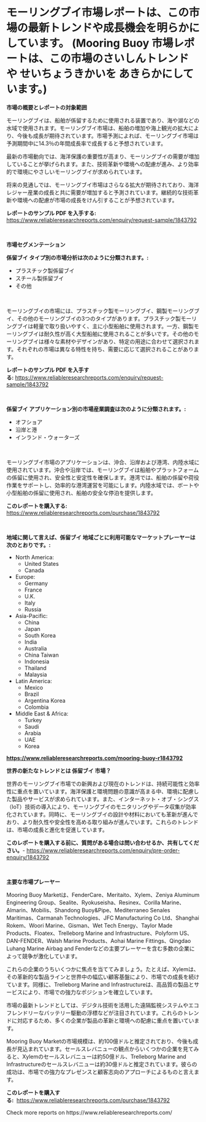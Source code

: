 <p><h1>モーリングブイ市場レポートは、この市場の最新トレンドや成長機会を明らかにしています。 (Mooring Buoy 市場レポートは、この市場のさいしんトレンド や せいちょうきかいを あきらかにしています。)</h1></p><p><strong>市場の概要とレポートの対象範囲</strong></p>
<p><p>モーリングブイは、船舶が係留するために使用される装置であり、海や湖などの水域で使用されます。モーリングブイ市場は、船舶の増加や海上観光の拡大により、今後も成長が期待されています。市場予測によれば、モーリングブイ市場は予測期間中に14.3％の年間成長率で成長すると予想されています。</p><p>最新の市場動向では、海洋保護の重要性が高まり、モーリングブイの需要が増加していることが挙げられます。また、技術革新や環境への配慮が進み、より効率的で環境にやさしいモーリングブイが求められています。</p><p>将来の見通しでは、モーリングブイ市場はさらなる拡大が期待されており、海洋レジャー産業の成長と共に需要が増加すると予測されています。継続的な技術革新や環境への配慮が市場の成長をけん引することが予想されています。</p></p>
<p><strong>レポートのサンプル PDF を入手する:</strong> <a href="https://www.reliableresearchreports.com/enquiry/request-sample/1843792">https://www.reliableresearchreports.com/enquiry/request-sample/1843792</a></p>
<p>&nbsp;</p>
<p><strong>市場セグメンテーション</strong></p>
<p><strong>係留ブイ タイプ別の市場分析は次のように分類されます。:</strong></p>
<p><ul><li>プラスチック製係留ブイ</li><li>スチール製係留ブイ</li><li>その他</li></ul></p>
<p>&nbsp;</p>
<p><p>モーリングブイの市場には、プラスチック製モーリングブイ、鋼製モーリングブイ、その他のモーリングブイの3つのタイプがあります。プラスチック製モーリングブイは軽量で取り扱いやすく、主に小型船舶に使用されます。一方、鋼製モーリングブイは耐久性が高く大型船舶に使用されることが多いです。その他のモーリングブイは様々な素材やデザインがあり、特定の用途に合わせて選択されます。それぞれの市場は異なる特性を持ち、需要に応じて選択されることがあります。</p></p>
<p><strong>レポートのサンプル PDF を入手する:</strong>&nbsp;<a href="https://www.reliableresearchreports.com/enquiry/request-sample/1843792">https://www.reliableresearchreports.com/enquiry/request-sample/1843792</a></p>
<p>&nbsp;</p>
<p><strong> 係留ブイ アプリケーション別の市場産業調査は次のように分類されます。:</strong></p>
<p><ul><li>オフショア</li><li>沿岸と港</li><li>インランド・ウォーターズ</li></ul></p>
<p>&nbsp;</p>
<p><p>モーリングブイ市場のアプリケーションは、沖合、沿岸および港湾、内陸水域に使用されています。沖合や沿岸では、モーリングブイは船舶やプラットフォームの係留に使用され、安全性と安定性を確保します。港湾では、船舶の係留や荷役作業をサポートし、効率的な港湾運営を可能にします。内陸水域では、ボートや小型船舶の係留に使用され、船舶の安全な停泊を提供します。</p></p>
<p><strong>このレポートを購入する:</strong>&nbsp; <a href="https://www.reliableresearchreports.com/purchase/1843792">https://www.reliableresearchreports.com/purchase/1843792</a></p>
<p>&nbsp;</p>
<p><strong>地域に関して言えば、係留ブイ 地域ごとに利用可能なマーケットプレーヤーは次のとおりです。:</strong></p>
<p><ul>
    <li>
        North America:
        <ul>
            <li>United States</li>
            <li>Canada</li>
        </ul>
    </li>
    <li>
        Europe:
        <ul>
            <li>Germany</li>
            <li>France</li>
            <li>U.K.</li>
            <li>Italy</li>
            <li>Russia</li>
        </ul>
    </li>
    <li>
        Asia-Pacific:
        <ul>
            <li>China</li>
            <li>Japan</li>
            <li>South Korea</li>
            <li>India</li>
            <li>Australia</li>
            <li>China Taiwan</li>
            <li>Indonesia</li>
            <li>Thailand</li>
            <li>Malaysia</li>
        </ul>
    </li>
    <li>
        Latin America:
        <ul>
            <li>Mexico</li>
            <li>Brazil</li>
            <li>Argentina Korea</li>
            <li>Colombia</li>
        </ul>
    </li>
    <li>
        Middle East & Africa:
        <ul>
            <li>Turkey</li>
            <li>Saudi</li>
            <li>Arabia</li>
            <li>UAE</li>
            <li>Korea</li>
        </ul>
    </li>
    </ul></p>
<p><strong><a href="https://www.reliableresearchreports.com/mooring-buoy-r1843792">https://www.reliableresearchreports.com/mooring-buoy-r1843792</a></strong>&nbsp;</p>
<p><strong>世界の新たなトレンドとは 係留ブイ 市場？</strong></p>
<p><p>世界のモーリングブイ市場での新興および現在のトレンドは、持続可能性と効率性に重点を置いています。海洋保護と環境問題の意識が高まる中、環境に配慮した製品やサービスが求められています。また、インターネット・オブ・シングス（IoT）技術の導入により、モーリングブイのモニタリングやデータ収集が効率化されています。同時に、モーリングブイの設計や材料においても革新が進んでおり、より耐久性や安全性を高める取り組みが進んでいます。これらのトレンドは、市場の成長と進化を促進しています。</p></p>
<p><strong>このレポートを購入する前に、質問がある場合は問い合わせるか、共有してください。</strong>- <a href="https://www.reliableresearchreports.com/enquiry/pre-order-enquiry/1843792">https://www.reliableresearchreports.com/enquiry/pre-order-enquiry/1843792</a></p>
<p>&nbsp;</p>
<p><strong>主要な市場プレーヤー</strong></p>
<p><p>Mooring Buoy Marketは、FenderCare、Meritaito、Xylem、Zeniya Aluminum Engineering Group、Sealite、Ryokuseisha、Resinex、Corilla Marine、Almarin、Mobilis、Shandong Buoy&Pipe、Mediterraneo Senales Maritimas、Carmanah Technologies、JFC Manufacturing Co Ltd、Shanghai Rokem、Woori Marine、Gisman、Wet Tech Energy、Taylor Made Products、Floatex、Trelleborg Marine and Infrastructure、Polyform US、DAN-FENDER、Walsh Marine Products、Aohai Marine Fittings、Qingdao Luhang Marine Airbag and Fenderなどの主要プレーヤーを含む多数の企業によって競争が激化しています。</p><p>これらの企業のうちいくつかに焦点を当ててみましょう。たとえば、Xylemは、その革新的な製品ラインと世界中の幅広い顧客基盤により、市場での成長を続けています。同様に、Trelleborg Marine and Infrastructureは、高品質の製品とサービスにより、市場での強力なポジションを確立しています。</p><p>市場の最新トレンドとしては、デジタル技術を活用した遠隔監視システムやエコフレンドリーなバッテリー駆動の浮標などが注目されています。これらのトレンドに対応するため、多くの企業が製品の革新と環境への配慮に重点を置いています。</p><p>Mooring Buoy Marketの市場規模は、約100億ドルと推定されており、今後も成長が見込まれています。セールスレバニューの観点からいくつかの企業を見てみると、Xylemのセールスレバニューは約50億ドル、Trelleborg Marine and Infrastructureのセールスレバニューは約30億ドルと推定されています。彼らの成功は、市場での強力なプレゼンスと顧客志向のアプローチによるものと言えます。</p></p>
<p><strong>このレポートを購入する:</strong>&nbsp;&nbsp;<a href="https://www.reliableresearchreports.com/purchase/1843792">https://www.reliableresearchreports.com/purchase/1843792</a></p>
<p>Check more reports on https://www.reliableresearchreports.com/</p>